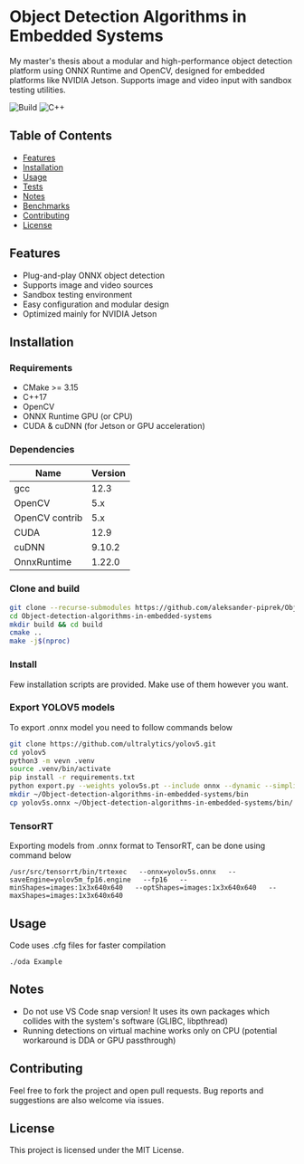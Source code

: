 # Object Detection Algorithms in Embedded Systems

My master's thesis about a modular and high-performance object detection platform using ONNX Runtime and OpenCV, designed for embedded platforms like NVIDIA Jetson. Supports image and video input with sandbox testing utilities.

![Build](https://img.shields.io/badge/build-passing-brightgreen)
![C++](https://img.shields.io/badge/language-C++17-blue)

## Table of Contents

- [Features](#features)
- [Installation](#installation)
- [Usage](#usage)
- [Tests](#tests)
- [Notes](#notes)
- [Benchmarks](#benchmarks)
- [Contributing](#contributing)
- [License](#license)

## Features

- Plug-and-play ONNX object detection
- Supports image and video sources
- Sandbox testing environment
- Easy configuration and modular design
- Optimized mainly for NVIDIA Jetson

## Installation

### Requirements
- CMake >= 3.15
- C++17
- OpenCV
- ONNX Runtime GPU (or CPU)
- CUDA & cuDNN (for Jetson or GPU acceleration)

### Dependencies
| Name           | Version |
|----------------|---------|
| gcc            | 12.3    |
| OpenCV         | 5.x     |
| OpenCV contrib | 5.x     |
| CUDA           | 12.9    |
| cuDNN          | 9.10.2  |
| OnnxRuntime    | 1.22.0  |
 

### Clone and build
```bash
git clone --recurse-submodules https://github.com/aleksander-piprek/Object-detection-algorithms-in-embedded-systems.git
cd Object-detection-algorithms-in-embedded-systems
mkdir build && cd build
cmake ..
make -j$(nproc)
```

### Install  
Few installation scripts are provided. Make use of them however you want.

### Export YOLOV5 models
To export .onnx model you need to follow commands below
```bash
git clone https://github.com/ultralytics/yolov5.git
cd yolov5
python3 -m vevn .venv
source .venv/bin/activate
pip install -r requirements.txt
python export.py --weights yolov5s.pt --include onnx --dynamic --simplify
mkdir ~/Object-detection-algorithms-in-embedded-systems/bin
cp yolov5s.onnx ~/Object-detection-algorithms-in-embedded-systems/bin/
```

### TensorRT
Exporting models from .onnx format to TensorRT, can be done using command below
```
/usr/src/tensorrt/bin/trtexec   --onnx=yolov5s.onnx   --saveEngine=yolov5m_fp16.engine   --fp16   --minShapes=images:1x3x640x640   --optShapes=images:1x3x640x640   --maxShapes=images:1x3x640x640
```

## Usage
Code uses .cfg files for faster compilation
```
./oda Example
```

## Notes

- Do not use VS Code snap version! It uses its own packages which collides with the system's software (GLIBC, libpthread)
- Running detections on virtual machine works only on CPU (potential workaround is DDA or GPU passthrough)

## Contributing

Feel free to fork the project and open pull requests. Bug reports and suggestions are also welcome via issues.

## License

This project is licensed under the MIT License.
